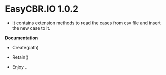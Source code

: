 # EasyCBR.IO 1.0.2

- It contains extension methods to read the cases from csv file and insert the new case to it.

**Documentation** 

 - Create(path)
 
 - Retain()

 - Enjoy ..  
